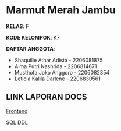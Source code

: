 # Marmut Merah Jambu

**KELAS**: F

**KODE KELOMPOK**: K7

**DAFTAR ANGGOTA**:
* Shaquille Athar Adista - 2206081875
* Alma Putri Nashrida - 2206814671
* Musthofa Joko Anggoro - 2206082354
* Leticia Kalila Darlene - 2206830561

## LINK LAPORAN DOCS

[Frontend](https://docs.google.com/document/d/1CRhaha3WEb1wrgtDZNTsBZL2Yo29mW0SYdUmjZurRGc/edit)

[SQL DDL](https://docs.google.com/document/d/1dDep_LcWmoOcpOCAYbU31NKmN1Df-CVlmneKLBDfpq0/edit)
